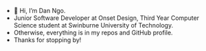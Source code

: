 - 👋 Hi, I’m Dan Ngo.
- Junior Software Developer at Onset Design, Third Year Computer Science student at Swinburne University of Technology.
- Otherwise, everything is in my repos and GitHub profile.
- Thanks for stopping by!

<!---
DanNgo4/DanNgo4 is a ✨ special ✨ repository because its `README.md` (this file) appears on your GitHub profile.
You can click the Preview link to take a look at your changes.
--->
